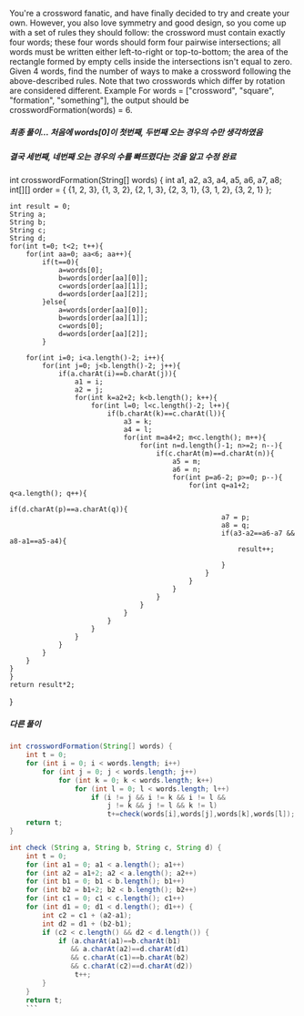 You're a crossword fanatic, and have finally decided to try and create your own. However, you also love symmetry and good design, so you come up with a set of rules they should follow:
the crossword must contain exactly four words;
these four words should form four pairwise intersections;
all words must be written either left-to-right or top-to-bottom;
the area of the rectangle formed by empty cells inside the intersections isn't equal to zero.
Given 4 words, find the number of ways to make a crossword following the above-described rules. Note that two crosswords which differ by rotation are considered different.
Example
For words = ["crossword", "square", "formation", "something"], the output should be
crosswordFormation(words) = 6.

##### 최종 풀이... 처음에 words[0]이 첫번째, 두번째 오는 경우의 수만 생각하였음
##### 결국 세번째, 네번째 오는 경우의 수를 빠뜨렸다는 것을 알고 수정 완료

int crosswordFormation(String[] words) {
    int a1, a2, a3, a4, a5, a6, a7, a8;
    int[][] order = {
        {1, 2, 3}, {1, 3, 2}, {2, 1, 3}, {2, 3, 1}, {3, 1, 2}, {3, 2, 1}
    };
    
    int result = 0;
    String a;
    String b;
    String c;
    String d;
    for(int t=0; t<2; t++){        
        for(int aa=0; aa<6; aa++){
            if(t==0){
                a=words[0];
                b=words[order[aa][0]];
                c=words[order[aa][1]];
                d=words[order[aa][2]];
            }else{
                a=words[order[aa][0]];
                b=words[order[aa][1]];
                c=words[0];
                d=words[order[aa][2]];                
            }        
        
        for(int i=0; i<a.length()-2; i++){
            for(int j=0; j<b.length()-2; j++){
                if(a.charAt(i)==b.charAt(j)){
                    a1 = i;
                    a2 = j;                
                    for(int k=a2+2; k<b.length(); k++){
                        for(int l=0; l<c.length()-2; l++){
                            if(b.charAt(k)==c.charAt(l)){
                                a3 = k;
                                a4 = l;
                                for(int m=a4+2; m<c.length(); m++){
                                    for(int n=d.length()-1; n>=2; n--){
                                        if(c.charAt(m)==d.charAt(n)){
                                            a5 = m;
                                            a6 = n;
                                            for(int p=a6-2; p>=0; p--){
                                                for(int q=a1+2; q<a.length(); q++){ 
                                                    if(d.charAt(p)==a.charAt(q)){
                                                        a7 = p;
                                                        a8 = q;
                                                        if(a3-a2==a6-a7 && a8-a1==a5-a4){
                                                            result++;
                                                            
                                                        }
                                                    }
                                                }
                                            }
                                        }
                                    }
                                }
                            }
                        }
                    }
                }
            }
        }
    }
    }
    return result*2;
}


##### 다른 풀이
```java
int crosswordFormation(String[] words) {
    int t = 0;
    for (int i = 0; i < words.length; i++)
        for (int j = 0; j < words.length; j++)
            for (int k = 0; k < words.length; k++)
                for (int l = 0; l < words.length; l++)
                    if (i != j && i != k && i != l && 
                        j != k && j != l && k != l)
                        t+=check(words[i],words[j],words[k],words[l]);
    return t;
}

int check (String a, String b, String c, String d) {
    int t = 0;
    for (int a1 = 0; a1 < a.length(); a1++)
    for (int a2 = a1+2; a2 < a.length(); a2++)
    for (int b1 = 0; b1 < b.length(); b1++)
    for (int b2 = b1+2; b2 < b.length(); b2++)
    for (int c1 = 0; c1 < c.length(); c1++)
    for (int d1 = 0; d1 < d.length(); d1++) {
        int c2 = c1 + (a2-a1);
        int d2 = d1 + (b2-b1);
        if (c2 < c.length() && d2 < d.length()) {
            if (a.charAt(a1)==b.charAt(b1)
               && a.charAt(a2)==d.charAt(d1)
               && c.charAt(c1)==b.charAt(b2)
               && c.charAt(c2)==d.charAt(d2))
                t++;
        }
    }
    return t;
    ```